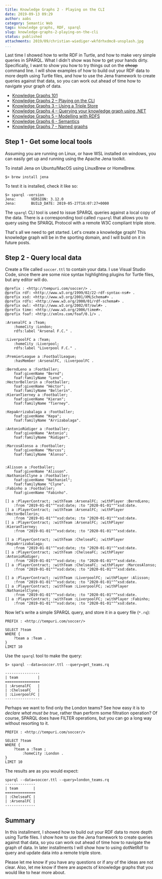 ```yaml
---
title: Knowledge Graphs 2 - Playing on the CLI
date: 2019-09-13 09:29
author: aabs
category: Semantic Web
tags: knowledge graphs, RDF, sparql
slug: knowledge-graphs-2-playing-on-the-cli
status: published
attachments: 2019/09/christian-wiediger-wkfdrhxdmc8-unsplash.jpg
...
```


Last time I showed how to write RDF in Turtle, and how to make very simple queries in SPARQL. What I didn't show was how to get your hands dirty. Specifically, I want to show you how to try things out on the ~~cheap~~ command line. I will show examples of how to build out your RDF data to more depth using Turtle files, and how to use the Jena framework to create queries against that data, so you can work out ahead of time how to navigate your graph of data.

  
  

-   [Knowledge Graphs 101](https://andrewmatthews.blog/2019/09/12/knowledge-graphs-101/)
-   [Knowledge Graphs 2 – Playing on the CLI](https://andrewmatthews.blog/2019/09/13/knowledge-graphs-2-playing-on-the-cli/)
-   [Knowledge Graphs 3 – Using a Triple Store](https://andrewmatthews.blog/2019/09/13/knowledge-graphs-3-using-a-triple-store/)
-   [Knowledge Graphs 4 – Querying your knowledge graph using .NET](https://andrewmatthews.blog/2019/09/16/knowledge-graphs-4-querying-your-knowledge-graph-using-net/)
-   [Knowledge Graphs 5 – Modelling with RDFS](https://andrewmatthews.blog/2019/10/03/knowledge-graphs-5-modelling-with-rdfs/)
-   [Knowledge Graphs 6 - Semantics](https://andrewmatthews.blog/2019/10/03/knowledge-graphs-6-semantics/)
-   [Knowledge Graphs 7 - Named graphs](https://aabs.wordpress.com/2019/11/06/knowledge-graphs-7-named-graphs/)

Step 1 - Get some local tools
-----------------------------

Assuming you are running on Linux, or have WSL installed on windows, you can easily get up and running using the Apache Jena toolkit.

To install Jena on Ubuntu/MacOS using LinuxBrew or HomeBrew.

``` {.wp-block-syntaxhighlighter-code}
$> brew install jena
```

To test it is installed, check it like so:

``` {.wp-block-syntaxhighlighter-code}
$> sparql -version
Jena:       VERSION: 3.12.0
Jena:       BUILD_DATE: 2019-05-27T16:07:27+0000
```

The `sparql` CLI tool is used to issue SPARQL queries against a local copy of the data. There is a corresponding tool called `rsparql` that allows you to query using the SPARQL Protocol with a remote W3C compliant triple store.

That's all we need to get started. Let's create a knowledge graph! This knowledge graph will be in the sporting domain, and I will build on it in future posts.

Step 2 - Query local data
-------------------------

Create a file called `soccer.ttl` to contain your data. I use Visual Studio Code, since there are some nice syntax highlighting plugins for Turtle files, but any editor will do.

``` {.wp-block-syntaxhighlighter-code}
@prefix : <http://tempuri.com/soccer/> .
@prefix rdf: <http://www.w3.org/1999/02/22-rdf-syntax-ns#> .
@prefix xsd: <http://www.w3.org/2001/XMLSchema#> .
@prefix rdfs: <http://www.w3.org/2000/01/rdf-schema#> .
@prefix owl: <http://www.w3.org/2002/07/owl#> .
@prefix time: <http://www.w3.org/2006/time#>.
@prefix foaf: <http://xmlns.com/foaf/0.1/> .

:ArsenalFC a :Team;
    :homeCity :London;
    rdfs:label "Arsenal F.C." .

:LiverpoolFC a :Team;
    :homeCity :Liverpool;
    rdfs:label "Liverpool F.C." .

:PremierLeague a :FootballLeague;
    :hasMember :ArsenalFC, :LiverpoolFC .

:BerndLeno a :Footballer;
    foaf:givenName "Bernd"; 
    foaf:familyName "Leno".
:HectorBellerin a :Footballer; 
    foaf:givenName "Héctor"; 
    foaf:familyName "Bellerín".
:KieranTierney a :Footballer;
    foaf:givenName "Kieran"; 
    foaf:familyName "Tierney".

:KepaArrizabalaga a :Footballer;
    foaf:givenName "Kepa"; 
    foaf:familyName "Arrizabalaga".

:AntonioRüdiger a :Footballer;
    foaf:givenName "Antonio"; 
    foaf:familyName "Rüdiger".

:MarcosAlonso a :Footballer;
    foaf:givenName "Marcos"; 
    foaf:familyName "Alonso".


:Alisson a :Footballer;
    foaf:givenName "Alisson".
:NathanielClyne a :Footballer;
    foaf:givenName "Nathaniel"; 
    foaf:familyName "Clyne".
:Fabinho a :Footballer;
    foaf:givenName "Fabinho".

[] a :PlayerContract; :withTeam :ArsenalFC; :withPlayer :BerndLeno; 
    :from "2019-01-01"^^xsd:date; :to "2020-01-01"^^xsd:date.
[] a :PlayerContract; :withTeam :ArsenalFC; :withPlayer :HectorBellerin; 
    :from "2019-01-01"^^xsd:date; :to "2020-01-01"^^xsd:date.
[] a :PlayerContract; :withTeam :ArsenalFC; :withPlayer :KieranTierney; 
    :from "2019-01-01"^^xsd:date; :to "2020-01-01"^^xsd:date.

[] a :PlayerContract; :withTeam :ChelseaFC; :withPlayer :KepaArrizabalaga; 
    :from "2019-01-01"^^xsd:date; :to "2020-01-01"^^xsd:date.
[] a :PlayerContract; :withTeam :ChelseaFC; :withPlayer :AntonioRüdiger; 
    :from "2019-01-01"^^xsd:date; :to "2020-01-01"^^xsd:date.
[] a :PlayerContract; :withTeam :ChelseaFC; :withPlayer :MarcosAlonso; 
    :from "2019-01-01"^^xsd:date; :to "2020-01-01"^^xsd:date.

[] a :PlayerContract; :withTeam :LiverpoolFC; :withPlayer :Alisson; 
    :from "2019-01-01"^^xsd:date; :to "2020-01-01"^^xsd:date.
[] a :PlayerContract; :withTeam :LiverpoolFC; :withPlayer :NathanielClyne; 
    :from "2019-01-01"^^xsd:date; :to "2020-01-01"^^xsd:date.
[] a :PlayerContract; :withTeam :LiverpoolFC; :withPlayer :Fabinho; 
    :from "2019-01-01"^^xsd:date; :to "2020-01-01"^^xsd:date.
```

Now let's write a simple SPARQL query, and store it in a query file (`*.rq`):

``` {.wp-block-syntaxhighlighter-code}
PREFIX : <http://tempuri.com/soccer/>

SELECT ?team
WHERE {
    ?team a :Team .
}
LIMIT 10
```

Use the `sparql` tool to make the query:

``` {.wp-block-syntaxhighlighter-code}
$> sparql --data=soccer.ttl --query=get_teams.rq

----------------
| team         |
================
| :ArsenalFC   |
| :ChelseaFC   |
| :LiverpoolFC |
----------------
```

Perhaps we want to find only the London teams? See how easy it is to *declare what must be true*, rather than perform some filtration operation? Of course, SPARQL does have FILTER operations, but you can go a long way without resorting to it.

``` {.wp-block-syntaxhighlighter-code}
PREFIX : <http://tempuri.com/soccer/>

SELECT ?team
WHERE {
    ?team a :Team ;
        :homeCity :London .
}
LIMIT 10
```

The results are as you would expect:

``` {.wp-block-syntaxhighlighter-code}
sparql --data=soccer.ttl --query=london_teams.rq
--------------
| team       |
==============
| :ChelseaFC |
| :ArsenalFC |
--------------
```

Summary
-------

In this installment, I showed how to build out your RDF data to more depth using Turtle files. I show how to use the Jena framework to create queries against that data, so you can work out ahead of time how to navigate the graph of data. In later installments I will show how to using dotNetRdf to query and update data into a remote triple store.

Please let me know if you have any questions or if any of the ideas are not clear. Also, let me know if there are aspects of knowledge graphs that you would like to hear more about.
